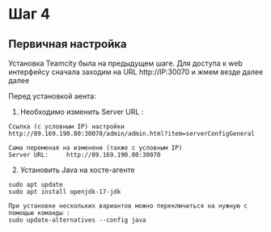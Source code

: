 # Шаг 4
## Первичная настройка

Установка Teamcity была на предыдущем шаге.
Для доступа к web интерфейсу сначала заходим на URL http://IP:30070 и жмем везде далее далее

Перед установкой аента:

1. Необходимо изменить Server URL :

```
Ссылка (с условным IP) настройки
http://89.169.190.80:30070/admin/admin.html?item=serverConfigGeneral

Сама переменая на изменени (также с условным IP)
Server URL: 	http://89.169.190.80:30070
```

2. Установить Java на хосте-агенте

```
sudo apt update
sudo apt install openjdk-17-jdk

При установке нескольких вариантов можно переключиться на нужную с помощью команды :
sudo update-alternatives --config java
```
